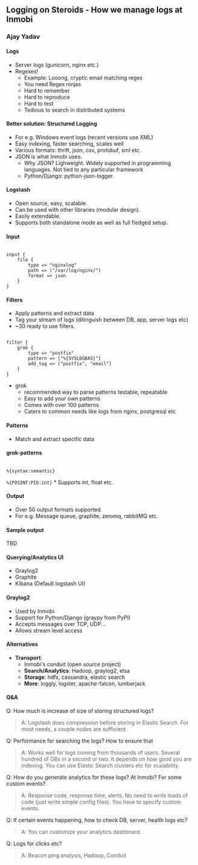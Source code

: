 ## Logging on Steroids - How we manage logs at Inmobi
### Ajay Yadav

#### Logs
* Server logs (gunicorn, nginx etc.)
* Regexes!
	* Example: Looong, cryptic email matching regex
	* You need Regex ninjas
	* Hard to remember
	* Hard to reproduce
	* Hard to test
	* Tedious to search in distributed systems

#### Better solution: Structured Logging
* For e.g. Windows event logs (recent versions use XML)
* Easy indexing, faster searching, scales well
* Various formats: thrift, json, csv, protobuf, xml etc.
* JSON is what Inmobi uses.
	* Why JSON? Lighweight. Widely supported in programming languages. Not tied to any particular framework
	* Python/Django: python-json-logger.

#### Logstash
* Open source, easy, scalable.
* Can be used with other libraries (modular design).
* Easily extendable.
* Supports both standalone mode as well as full fledged setup.

#### Input
<code>
input {
	file {
		type => "nginxlog"
		path => ("/var/log/nginx/")
		format => json
	}
}
</code>

#### Filters
* Apply patterns and extract data
* Tag your stream of logs (ditinguish between DB, app, server logs etc)
* ~30 ready to use filters.

<code>
filter {
	grok {
		type => "postfix"
		pattern => ["%{SYSLOGBAS}"]
		add_tag => ["postfix", "email"]
	}
}
</code>

* grok
	* recommended way to parse patterns testable, repeatable
	* Easy to add your own patterns
	* Comes with over 100 patterns
	* Caters to common needs like logs from nginx, postgresql etc

#### Patterns
* Match and extract specific data

#### grok-patterns
<code>
%{syntax:semantic}
</code>
<code>
%{POSINT:PID:int}</code>
* Supports int, float etc.

#### Output
* Over 50 output formats supported.
* For e.g. Message queue, graphite, zeromq, rabbitMQ etc.

#### Sample output
TBD
<code></code>

#### Querying/Analytics UI
* Graylog2
* Graphite
* Kibana (Default logstash UI)

#### Graylog2
* Used by Inmobi
* Support for Python/Django (graypy from PyPI)
* Accepts messages over TCP, UDP...
* Allows stream level access

#### Alternatives
* **Transport**:
	* Inmobi's conduit (open source project)
	* **Search/Analytics**: Hadoop, graylog2, elsa
	* **Storage**: hdfs, cassandra, elastic search
	* **More**: loggly, logster, apache-falcon, lumberjack

#### Q&A

Q: How much is increase of size of storing structured logs?
> A: Logstash does compression before storing in Elastic Search. For most needs, a couple nodes are sufficient.

Q: Performance for searching the logs? How to ensure that
> A: Works well for logs coming from thousands of users. Several hundred of GBs in a second or two. It depends on how good you are indexing. You can use Elastic Search clusters etc for scalability.

Q: How do you generate analytics for these logs? At Inmobi? For some custom events?
> A: Response code, response time, alerts. No need to write loads of code (just write simple config files). You have to specify custom events.

Q: If certain events happening, how to check DB, server, health logs etc?
> A: You can customize your analytics dashboard. 

Q: Logs for clicks etc?
> A: Beacon ping analysis, Hadoop, Conduit
